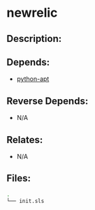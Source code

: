 # newrelic

## Description:



## Depends:

  -  [python-apt](/salt/python-apt)

## Reverse Depends:

  -  N/A

## Relates:

  -  N/A

## Files:

```bash
.
└── init.sls
```
